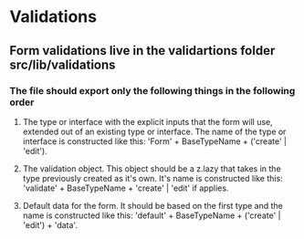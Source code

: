 # Validations

## Form validations live in the validartions folder src/lib/validations

### The file should export only the following things in the following order

1. The type or interface with the explicit inputs that the form will use, extended out of an existing type or interface. The name of the type or interface is constructed like this: 'Form' + BaseTypeName + ('create' | 'edit').

2. The validation object. This object should be a z.lazy that takes in the type previously created as it's own. It's name is constructed like this: 'validate' + BaseTypeName + 'create' | 'edit' if applies.

3. Default data for the form. It should be based on the first type and the name is constructed like this: 'default' + BaseTypeName + ('create' | 'edit') + 'data'.
